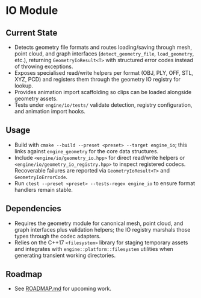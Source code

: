 # IO Module

## Current State
- Detects geometry file formats and routes loading/saving through mesh, point cloud, and graph interfaces (`detect_geometry_file`, `load_geometry`, etc.), returning `GeometryIoResult<T>` with structured error codes instead of throwing exceptions.
- Exposes specialised read/write helpers per format (OBJ, PLY, OFF, STL, XYZ, PCD) and registers them through the geometry IO registry for lookup.
- Provides animation import scaffolding so clips can be loaded alongside geometry assets.
- Tests under `engine/io/tests/` validate detection, registry configuration, and animation import hooks.

## Usage
- Build with `cmake --build --preset <preset> --target engine_io`; this links against `engine_geometry` for the core data structures.
- Include `<engine/io/geometry_io.hpp>` for direct read/write helpers or `<engine/io/geometry_io_registry.hpp>` to inspect registered codecs. Recoverable failures are reported via `GeometryIoResult<T>` and `GeometryIoErrorCode`.
- Run `ctest --preset <preset> --tests-regex engine_io` to ensure format handlers remain stable.

## Dependencies
- Requires the geometry module for canonical mesh, point cloud, and graph interfaces plus validation helpers; the IO registry marshals those types through the codec adapters.
- Relies on the C++17 `<filesystem>` library for staging temporary assets and integrates with `engine::platform::filesystem` utilities when generating transient working directories.

## Roadmap
- See [ROADMAP.md](ROADMAP.md) for upcoming work.
